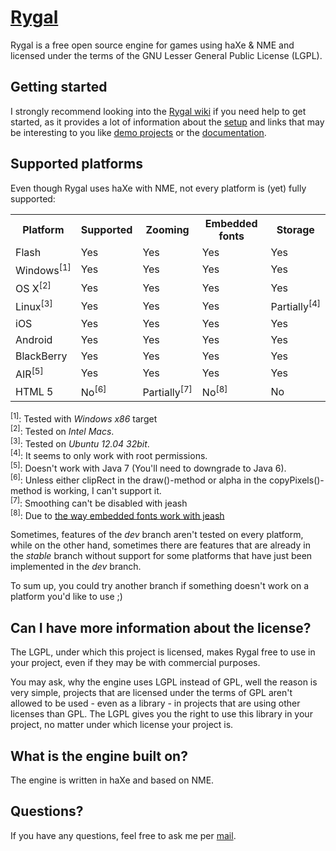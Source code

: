 [Rygal](http://rygal.org)
=========================

Rygal is a free open source engine for games using haXe & NME and licensed under
the terms of the GNU Lesser General Public License (LGPL).


Getting started
---------------

I strongly recommend looking into the
[Rygal wiki](https://github.com/Rygal/Rygal/wiki) if you need help to get
started, as it provides a lot of information about the
[setup](https://github.com/Rygal/Rygal/wiki/Setup-guide) and links that may
be interesting to you like
[demo projects](https://github.com/Rygal/Rygal/wiki/Demo-projects) or the
[documentation](http://docs.rygal.org).


Supported platforms
-------------------

Even though Rygal uses haXe with NME, not every platform is (yet)
fully supported:

<table>
    <tr>
        <th>Platform</th>
        <th>Supported</th>
        <th>Zooming</th>
        <th>Embedded fonts</th>
        <th>Storage</th>
    </tr>
    <tr>
        <td>Flash</td>
        <td>Yes</td>
        <td>Yes</td>
        <td>Yes</td>
        <td>Yes</td>
    </tr>
    <tr>
        <td>Windows<sup>[1]</sup></td>
        <td>Yes</td>
        <td>Yes</td>
        <td>Yes</td>
        <td>Yes</td>
    </tr>
    <tr>
        <td>OS X<sup>[2]</sup></td>
        <td>Yes</td>
        <td>Yes</td>
        <td>Yes</td>
        <td>Yes</td>
    </tr>
    <tr>
        <td>Linux<sup>[3]</sup></td>
        <td>Yes</td>
        <td>Yes</td>
        <td>Yes</td>
        <td>Partially<sup>[4]</sup></td>
    </tr>
    <tr>
        <td>iOS</td>
        <td>Yes</td>
        <td>Yes</td>
        <td>Yes</td>
        <td>Yes</td>
    </tr>
    <tr>
        <td>Android</td>
        <td>Yes</td>
        <td>Yes</td>
        <td>Yes</td>
        <td>Yes</td>
    </tr>
    <tr>
        <td>BlackBerry</td>
        <td>Yes</td>
        <td>Yes</td>
        <td>Yes</td>
        <td>Yes</td>
    </tr>
    <tr>
        <td>AIR<sup>[5]</td>
        <td>Yes</td>
        <td>Yes</td>
        <td>Yes</td>
        <td>Yes</td>
    </tr>
    <tr>
        <td>HTML 5</td>
        <td>No<sup>[6]</sup></td>
        <td>Partially<sup>[7]</sup></td>
        <td>No<sup>[8]</sup></td>
        <td>No</td>
    </tr>
</table>

<sup>[1]</sup>: Tested with *Windows x86* target<br />
<sup>[2]</sup>: Tested on *Intel Macs*.<br/>
<sup>[3]</sup>: Tested on *Ubuntu 12.04 32bit*.<br/>
<sup>[4]</sup>: It seems to only work with root permissions.<br/>
<sup>[5]</sup>: Doesn't work with Java 7 (You'll need to downgrade to Java 6).<br/>
<sup>[6]</sup>: Unless either clipRect in the draw()-method or alpha in the
                copyPixels()-method is working, I can't support it.<br />
<sup>[7]</sup>: Smoothing can't be disabled with jeash<br />
<sup>[8]</sup>: Due to [the way embedded fonts work with
                jeash](http://haxe.org/com/libs/jeash/embedfont)


Sometimes, features of the *dev* branch aren't tested on every
platform, while on the other hand, sometimes there are features
that are already in the *stable* branch without support for some
platforms that have just been implemented in the *dev* branch.

To sum up, you could try another branch if something doesn't
work on a platform you'd like to use ;)


Can I have more information about the license?
----------------------------------------------

The LGPL, under which this project is licensed, makes Rygal
free to use in your project, even if they may be with commercial
purposes.

You may ask, why the engine uses LGPL instead of GPL, well the
reason is very simple, projects that are licensed under the
terms of GPL aren't allowed to be used - even as a library - in
projects that are using other licenses than GPL. The LGPL gives
you the right to use this library in your project, no matter
under which license your project is.


What is the engine built on?
----------------------------

The engine is written in haXe and based on NME.


Questions?
----------

If you have any questions, feel free to ask me per
[mail](mailto:robert.boehm94@gmail.com).
